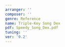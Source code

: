 ```yaml
---
arranger: ''
composer: ''
genre: Reference
name: Triple-Key Song Dex
pdf: Speedy_Song_Dex.pdf
tuning: ''
ver: '0.2'
---
```

